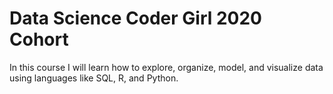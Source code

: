 # Data Science Coder Girl 2020 Cohort

In this course I will learn how to explore, organize, model, and visualize
data using languages like SQL, R, and Python. 
